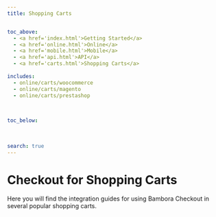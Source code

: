 ```yaml
---
title: Shopping Carts


toc_above:
  - <a href='index.html'>Getting Started</a>
  - <a href='online.html'>Online</a>
  - <a href='mobile.html'>Mobile</a>
  - <a href='api.html'>API</a>
  - <a href='carts.html'>Shopping Carts</a>
  
includes:
  - online/carts/woocommerce
  - online/carts/magento
  - online/carts/prestashop
  

  
toc_below:
  
  
  
search: true
---
```

# Checkout for Shopping Carts
Here you will find the integration guides for using Bambora Checkout in several popular shopping carts.